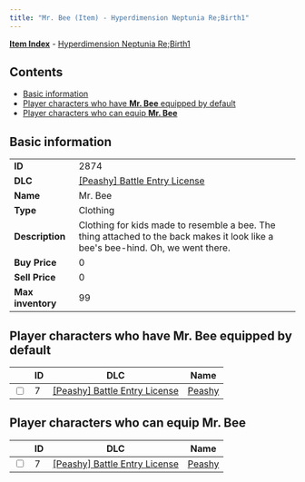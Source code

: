```yaml
---
title: "Mr. Bee (Item) - Hyperdimension Neptunia Re;Birth1"
---
```


[**Item Index**](/neptunia/rb1/item/index.html) - [Hyperdimension Neptunia Re;Birth1](/neptunia/rb1)

## Contents

- [Basic information](#basic-information)
- [Player characters who have **Mr. Bee** equipped by default](#player-characters-who-have-mr-bee-equipped-by-default)
- [Player characters who can equip **Mr. Bee**](#player-characters-who-can-equip-mr-bee)

## Basic information

|   |   |
| -- | -- |
| **ID** | 2874 |
| **DLC** | [[Peashy] Battle Entry License](/neptunia/rb1/dlc/8-peashy.html) |
| **Name** | Mr. Bee |
| **Type** | Clothing |
| **Description** | Clothing for kids made to resemble a bee. The thing attached to the back makes it look like a bee's bee-hind. Oh, we went there. |
| **Buy Price** | 0 |
| **Sell Price** | 0 |
| **Max inventory** | 99 |


## Player characters who have **Mr. Bee** equipped by default

|    | ID | DLC | Name |
| -- | -- | --- | ---- |
| <input type="checkbox" id="rb1-player-8-7" class="trackbox" /> | 7 | [[Peashy] Battle Entry License](/neptunia/rb1/dlc/8-peashy.html) | [Peashy](/neptunia/rb1/player/8-7-peashy.html) |


## Player characters who can equip **Mr. Bee**

|    | ID | DLC | Name |
| -- | -- | --- | ---- |
| <input type="checkbox" id="rb1-player-8-7" class="trackbox" /> | 7 | [[Peashy] Battle Entry License](/neptunia/rb1/dlc/8-peashy.html) | [Peashy](/neptunia/rb1/player/8-7-peashy.html) |
